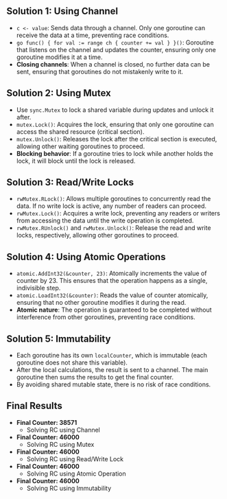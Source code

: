 ## Solution 1: Using Channel

- `c <- value`: Sends data through a channel. Only one goroutine can receive the data at a time, preventing race conditions.
- `go func() { for val := range ch { counter += val } }()`: Goroutine that listens on the channel and updates the counter, ensuring only one goroutine modifies it at a time.
- **Closing channels**: When a channel is closed, no further data can be sent, ensuring that goroutines do not mistakenly write to it.

## Solution 2: Using Mutex

- Use `sync.Mutex` to lock a shared variable during updates and unlock it after.
- `mutex.Lock()`: Acquires the lock, ensuring that only one goroutine can access the shared resource (critical section).
- `mutex.Unlock()`: Releases the lock after the critical section is executed, allowing other waiting goroutines to proceed.
- **Blocking behavior**: If a goroutine tries to lock while another holds the lock, it will block until the lock is released.

## Solution 3: Read/Write Locks

- `rwMutex.RLock()`: Allows multiple goroutines to concurrently read the data. If no write lock is active, any number of readers can proceed.
- `rwMutex.Lock()`: Acquires a write lock, preventing any readers or writers from accessing the data until the write operation is completed.
- `rwMutex.RUnlock()` and `rwMutex.Unlock()`: Release the read and write locks, respectively, allowing other goroutines to proceed.

## Solution 4: Using Atomic Operations

- `atomic.AddInt32(&counter, 23)`: Atomically increments the value of counter by 23. This ensures that the operation happens as a single, indivisible step.
- `atomic.LoadInt32(&counter)`: Reads the value of counter atomically, ensuring that no other goroutine modifies it during the read.
- **Atomic nature**: The operation is guaranteed to be completed without interference from other goroutines, preventing race conditions.

## Solution 5: Immutability

- Each goroutine has its own `localCounter`, which is immutable (each goroutine does not share this variable).
- After the local calculations, the result is sent to a channel. The main goroutine then sums the results to get the final counter.
- By avoiding shared mutable state, there is no risk of race conditions.

## Final Results

- **Final Counter: 38571**
  - Solving RC using Channel
- **Final Counter: 46000**
  - Solving RC using Mutex
- **Final Counter: 46000**
  - Solving RC using Read/Write Lock
- **Final Counter: 46000**
  - Solving RC using Atomic Operation
- **Final Counter: 46000**
  - Solving RC using Immutability
